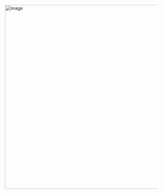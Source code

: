<img width="605" alt="image" src="https://github.com/alikazaidi/power-bi/assets/137886655/c05eb621-a667-4e9c-ac0b-801d9c6c86e7">
